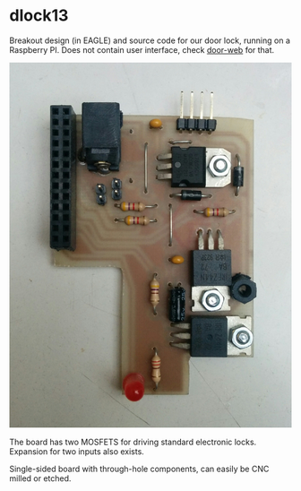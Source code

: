 # dlock13

Breakout design (in EAGLE) and source code for our door lock, running on a Raspberry PI.
Does not contain user interface, check [door-web](https://github.com/bitraf/door-web) for that.

![RPI breakout board with components](./doc/rpi-breakout-populated.jpg)

The board has two MOSFETS for driving standard electronic locks.
Expansion for two inputs also exists.

Single-sided board with through-hole components, can easily be CNC milled or etched.
